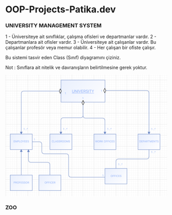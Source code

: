 # OOP-Projects-Patika.dev


### UNIVERSITY MANAGEMENT SYSTEM

1 - Üniversiteye ait sınıflıklar, çalışma ofisleri ve departmanlar vardır.
2 - Departmanlara ait ofisler vardır.
3 - Üniversiteye ait çalışanlar vardır. Bu çalışanlar profesör veya memur olabilir.
4 - Her çalışan bir ofiste çalışır.

Bu sistemi tasvir eden Class (Sınıf) diyagramını çiziniz.

Not : Sınıflara ait nitelik ve davranışların belirtilmesine gerek yoktur.

![Github](https://github.com/aegoksu/OOP-Projects-Patika.dev/blob/main/UniversityManagementSystem.png)


### ZOO
